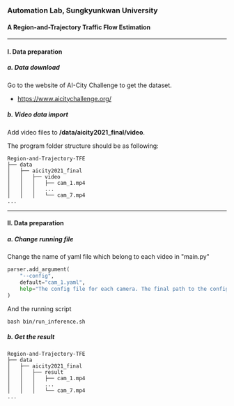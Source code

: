 ### Automation Lab, Sungkyunkwan University

#### A Region-and-Trajectory Traffic Flow Estimation 

---

#### I. Data preparation

##### a. Data download

Go to the website of AI-City Challenge to get the dataset.

* https://www.aicitychallenge.org/

##### b. Video data import

Add video files to **/data/aicity2021_final/video**.
   
The program folder structure should be as following:

```
Region-and-Trajectory-TFE
├── data
│   ├── aicity2021_final
│   │   ├── video
│   │   │   ├── cam_1.mp4
│   │   │   ...
│   │   │   └── cam_7.mp4
...
```

---

#### II. Data preparation

##### a. Change running file

Change the name of yaml file which belong to each video in "main.py"

```python
parser.add_argument(
	"--config",
	default="cam_1.yaml",
	help="The config file for each camera. The final path to the config file is: TSS/data/[dataset]/configs/[config]/"
)
```

And the running script

```shell
bash bin/run_inference.sh
```

##### b. Get the result

```
Region-and-Trajectory-TFE
├── data
│   ├── aicity2021_final
│   │   ├── result
│   │   │   ├── cam_1.mp4
│   │   │   ...
│   │   │   └── cam_7.mp4
...
```
